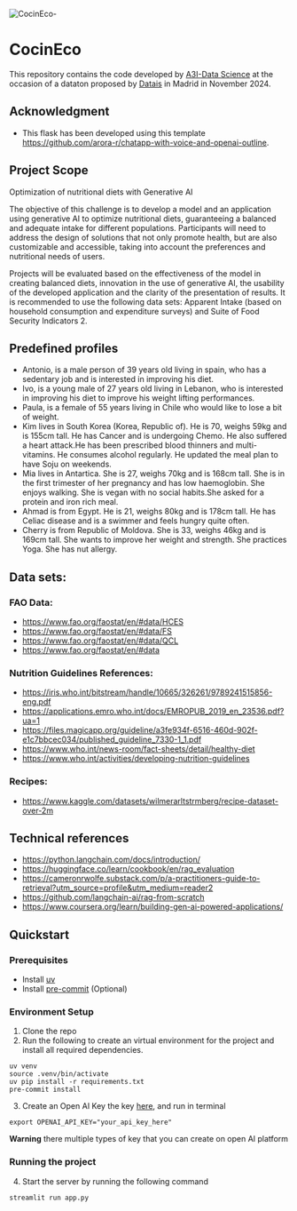 
![CocinEco-](https://github.com/user-attachments/assets/3e3c7846-ea11-45e3-ae9f-94575fc36ae8)


# CocinEco

This repository contains the code developed by [A3I-Data Science](https://a3i-datascience.github.io/) at the occasion of a dataton proposed by [Datais](https://www.datais.es/dataton-sostenibilidad) in Madrid in November 2024.


## Acknowledgment

* This flask has been developed using this template https://github.com/arora-r/chatapp-with-voice-and-openai-outline.

## Project Scope

Optimization of nutritional diets with Generative AI

The objective of this challenge is to develop a model and an application using generative AI to optimize nutritional diets, guaranteeing a balanced and adequate intake for different populations. Participants will need to address the design of solutions that not only promote health, but are also customizable and accessible, taking into account the preferences and nutritional needs of users.

Projects will be evaluated based on the effectiveness of the model in creating balanced diets, innovation in the use of generative AI, the usability of the developed application and the clarity of the presentation of results. It is recommended to use the following data sets: Apparent Intake (based on household consumption and expenditure surveys) and Suite of Food Security Indicators 2.

## Predefined profiles

* Antonio, is a male person of 39 years old living in spain, who has a sedentary job and is interested in improving his diet.
* Ivo, is a young male of 27 years old living in Lebanon, who is interested in improving his diet to improve his weight lifting performances.
* Paula, is a female of 55 years living in Chile who would like to lose a bit of weight.
* Kim lives in South Korea (Korea, Republic of). He is 70, weighs 59kg and is 155cm tall. He has Cancer and is undergoing Chemo. He also suffered a heart attack.He has been prescribed blood thinners and multi-vitamins. He consumes alcohol regularly. He updated the meal plan to have Soju on weekends.
* Mia lives in Antartica. She is 27, weighs 70kg and is 168cm tall. She is in the first trimester of her pregnancy and has low haemoglobin. She enjoys walking. She is vegan with no social habits.She asked for a protein and iron rich meal.
* Ahmad is from Egypt. He is 21, weighs 80kg and is 178cm tall. He has Celiac disease and is a swimmer and feels hungry quite often.
* Cherry is from Republic of Moldova. She is 33, weighs 46kg and is 169cm tall. She wants to improve her weight and strength. She practices Yoga. She has nut allergy.


## Data sets:

### FAO Data:

* https://www.fao.org/faostat/en/#data/HCES
* https://www.fao.org/faostat/en/#data/FS
* https://www.fao.org/faostat/en/#data/QCL
* https://www.fao.org/faostat/en/#data

### Nutrition Guidelines References:

* https://iris.who.int/bitstream/handle/10665/326261/9789241515856-eng.pdf
* https://applications.emro.who.int/docs/EMROPUB_2019_en_23536.pdf?ua=1
* https://files.magicapp.org/guideline/a3fe934f-6516-460d-902f-e1c7bbcec034/published_guideline_7330-1_1.pdf
* https://www.who.int/news-room/fact-sheets/detail/healthy-diet
* https://www.who.int/activities/developing-nutrition-guidelines

### Recipes:
* https://www.kaggle.com/datasets/wilmerarltstrmberg/recipe-dataset-over-2m

## Technical references

* https://python.langchain.com/docs/introduction/
* https://huggingface.co/learn/cookbook/en/rag_evaluation
* https://cameronrwolfe.substack.com/p/a-practitioners-guide-to-retrieval?utm_source=profile&utm_medium=reader2
* https://github.com/langchain-ai/rag-from-scratch
* https://www.coursera.org/learn/building-gen-ai-powered-applications/

## Quickstart

### Prerequisites
- Install [uv](https://github.com/astral-sh/uv)
- Install [pre-commit](https://pre-commit.com/) (Optional)


### Environment Setup
1. Clone the repo
2. Run the following to create an virtual environment for the project and install all required dependencies.

```
uv venv
source .venv/bin/activate
uv pip install -r requirements.txt
pre-commit install
```

3. Create an Open AI Key the key [here](https://platform.openai.com/api-keys), and run in terminal
```
export OPENAI_API_KEY="your_api_key_here"
```
**Warning** there multiple types of key that you can create on open AI platform

### Running the project

4. Start the server by running the following command
```
streamlit run app.py
```
